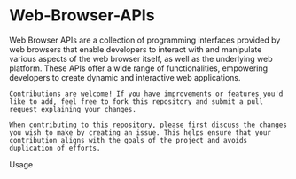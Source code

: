 # Web-Browser-APIs
Web Browser APIs are a collection of programming interfaces provided by web browsers that enable developers to interact with and manipulate various aspects of the web browser itself, as well as the underlying web platform. These APIs offer a wide range of functionalities, empowering developers to create dynamic and interactive web applications.

```
Contributions are welcome! If you have improvements or features you'd like to add, feel free to fork this repository and submit a pull request explaining your changes.

When contributing to this repository, please first discuss the changes you wish to make by creating an issue. This helps ensure that your contribution aligns with the goals of the project and avoids duplication of efforts.
```

Usage